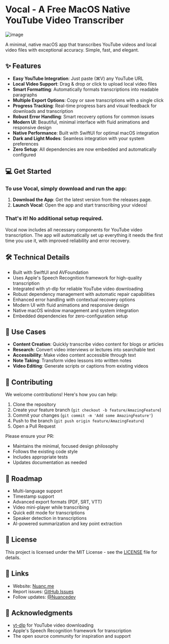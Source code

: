 # Vocal - A Free MacOS Native YouTube Video Transcriber

![image](https://github.com/user-attachments/assets/3b0ce33e-5dca-4c42-98d4-5de55e1dea2b)

A minimal, native macOS app that transcribes YouTube videos and local video files with exceptional accuracy. Simple, fast, and elegant.

## ✨ Features
- **Easy YouTube Integration**: Just paste (⌘V) any YouTube URL
- **Local Video Support**: Drag & drop or click to upload local video files
- **Smart Formatting**: Automatically formats transcriptions into readable paragraphs
- **Multiple Export Options**: Copy or save transcriptions with a single click
- **Progress Tracking**: Real-time progress bars and visual feedback for downloads and transcription
- **Robust Error Handling**: Smart recovery options for common issues
- **Modern UI**: Beautiful, minimal interface with fluid animations and responsive design
- **Native Performance**: Built with SwiftUI for optimal macOS integration
- **Dark and Light Modes**: Seamless integration with your system preferences
- **Zero Setup**: All dependencies are now embedded and automatically configured

## 💻 Get Started

### To use Vocal, simply download and run the app:

1. **Download the App**: Get the latest version from the releases page.
2. **Launch Vocal**: Open the app and start transcribing your videos!

### That's it! No additional setup required.

Vocal now includes all necessary components for YouTube video transcription. The app will automatically set up everything it needs the first time you use it, with improved reliability and error recovery.

## 🛠️ Technical Details
- Built with SwiftUI and AVFoundation
- Uses Apple's Speech Recognition framework for high-quality transcription
- Integrated with yt-dlp for reliable YouTube video downloading
- Robust dependency management with automatic repair capabilities
- Enhanced error handling with contextual recovery options
- Modern UI with fluid animations and responsive design
- Native macOS window management and system integration
- Embedded dependencies for zero-configuration setup

## 🎯 Use Cases
- **Content Creation**: Quickly transcribe video content for blogs or articles
- **Research**: Convert video interviews or lectures into searchable text
- **Accessibility**: Make video content accessible through text
- **Note Taking**: Transform video lessons into written notes
- **Video Editing**: Generate scripts or captions from existing videos

## 🤝 Contributing
We welcome contributions! Here's how you can help:

1. Clone the repository
2. Create your feature branch (`git checkout -b feature/AmazingFeature`)
3. Commit your changes (`git commit -m 'Add some AmazingFeature'`)
4. Push to the branch (`git push origin feature/AmazingFeature`)
5. Open a Pull Request

Please ensure your PR:
- Maintains the minimal, focused design philosophy
- Follows the existing code style
- Includes appropriate tests
- Updates documentation as needed

## 🎯 Roadmap
- Multi-language support
- Timestamp support
- Advanced export formats (PDF, SRT, VTT)
- Video mini-player while transcribing
- Quick edit mode for transcriptions
- Speaker detection in transcriptions
- AI-powered summarization and key point extraction

## 📝 License
This project is licensed under the MIT License - see the [LICENSE](LICENSE) file for details.

## 🔗 Links
- Website: [Nuanc.me](https://nuanc.me)
- Report issues: [GitHub Issues](https://github.com/nuance-dev/Vocal/issues)
- Follow updates: [@Nuancedev](https://twitter.com/Nuancedev)

## 💝 Acknowledgments
- [yt-dlp](https://github.com/yt-dlp/yt-dlp) for YouTube video downloading
- Apple's Speech Recognition framework for transcription
- The open source community for inspiration and support
